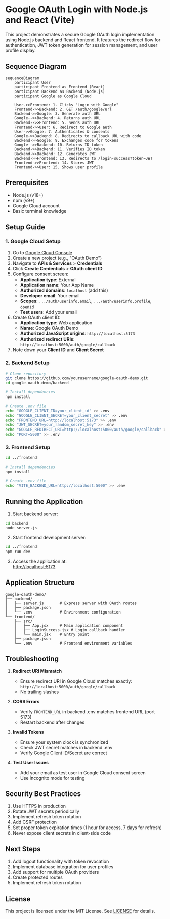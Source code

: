 # Google OAuth Login with Node.js and React (Vite)

This project demonstrates a secure Google OAuth login implementation using Node.js backend and React frontend. It features the redirect flow for authentication, JWT token generation for session management, and user profile display.

## Sequence Diagram

```mermaid
sequenceDiagram
    participant User
    participant Frontend as Frontend (React)
    participant Backend as Backend (Node.js)
    participant Google as Google Cloud

    User->>Frontend: 1. Clicks "Login with Google"
    Frontend->>Backend: 2. GET /auth/google/url
    Backend->>Google: 3. Generate auth URL
    Google-->>Backend: 4. Returns auth URL
    Backend-->>Frontend: 5. Sends auth URL
    Frontend->>User: 6. Redirect to Google auth
    User->>Google: 7. Authenticates & consents
    Google->>Backend: 8. Redirects to callback URL with code
    Backend->>Google: 9. Exchanges code for tokens
    Google-->>Backend: 10. Returns ID token
    Backend->>Backend: 11. Verifies ID token
    Backend->>Backend: 12. Generates JWT
    Backend->>Frontend: 13. Redirects to /login-success?token=JWT
    Frontend->>Frontend: 14. Stores JWT
    Frontend->>User: 15. Shows user profile
```

## Prerequisites

- Node.js (v18+)
- npm (v9+)
- Google Cloud account
- Basic terminal knowledge

## Setup Guide

### 1. Google Cloud Setup

1. Go to [Google Cloud Console](https://console.cloud.google.com/)
2. Create a new project (e.g., "OAuth Demo")
3. Navigate to **APIs & Services** > **Credentials**
4. Click **Create Credentials** > **OAuth client ID**
5. Configure consent screen:
   - **Application type**: External
   - **Application name**: Your App Name
   - **Authorized domains**: `localhost` (add this)
   - **Developer email**: Your email
   - **Scopes**: `.../auth/userinfo.email`, `.../auth/userinfo.profile`, `openid`
   - **Test users**: Add your email
6. Create OAuth client ID:
   - **Application type**: Web application
   - **Name**: Google OAuth Demo
   - **Authorized JavaScript origins**: `http://localhost:5173`
   - **Authorized redirect URIs**: `http://localhost:5000/auth/google/callback`
7. Note down your **Client ID** and **Client Secret**

### 2. Backend Setup

```bash
# Clone repository
git clone https://github.com/yourusername/google-oauth-demo.git
cd google-oauth-demo/backend

# Install dependencies
npm install

# Create .env file
echo "GOOGLE_CLIENT_ID=your_client_id" >> .env
echo "GOOGLE_CLIENT_SECRET=your_client_secret" >> .env
echo "FRONTEND_URL=http://localhost:5173" >> .env
echo "JWT_SECRET=your_random_secret_key" >> .env
echo "GOOGLE_REDIRECT_URI=http://localhost:5000/auth/google/callback" >> .env
echo "PORT=5000" >> .env
```

### 3. Frontend Setup

```bash
cd ../frontend

# Install dependencies
npm install

# Create .env file
echo "VITE_BACKEND_URL=http://localhost:5000" >> .env
```

## Running the Application

1. Start backend server:

```bash
cd backend
node server.js
```

2. Start frontend development server:

```bash
cd ../frontend
npm run dev
```

3. Access the application at:  
   [http://localhost:5173](http://localhost:5173)

## Application Structure

```
google-oauth-demo/
├── backend/
│   ├── server.js       # Express server with OAuth routes
│   ├── package.json
│   └── .env            # Environment configuration
└── frontend/
    ├── src/
    │   ├── App.jsx     # Main application component
    │   ├── LoginSuccess.jsx # Login callback handler
    │   └── main.jsx    # Entry point
    ├── package.json
    └── .env            # Frontend environment variables
```

## Troubleshooting

1. **Redirect URI Mismatch**

   - Ensure redirect URI in Google Cloud matches exactly: `http://localhost:5000/auth/google/callback`
   - No trailing slashes

2. **CORS Errors**

   - Verify `FRONTEND_URL` in backend .env matches frontend URL (port 5173)
   - Restart backend after changes

3. **Invalid Tokens**

   - Ensure your system clock is synchronized
   - Check JWT secret matches in backend .env
   - Verify Google Client ID/Secret are correct

4. **Test User Issues**
   - Add your email as test user in Google Cloud consent screen
   - Use incognito mode for testing

## Security Best Practices

1. Use HTTPS in production
2. Rotate JWT secrets periodically
3. Implement refresh token rotation
4. Add CSRF protection
5. Set proper token expiration times (1 hour for access, 7 days for refresh)
6. Never expose client secrets in client-side code

## Next Steps

1. Add logout functionality with token revocation
2. Implement database integration for user profiles
3. Add support for multiple OAuth providers
4. Create protected routes
5. Implement refresh token rotation

## License

This project is licensed under the MIT License. See [LICENSE](LICENSE) for details.
